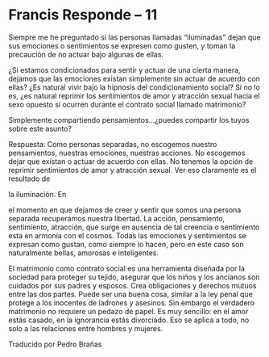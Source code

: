# Francis Responde – 11

Siempre me he preguntado si las personas llamadas “iluminadas” dejan que sus emociones o sentimientos se expresen como gusten, y toman la precaución de no actuar bajo algunas de ellas.

¿Si estamos condicionados para sentir y actuar de una cierta manera, dejamos que las emociones existan simplemente sin actuar de acuerdo con ellas? ¿Es natural vivir bajo la hipnosis del condicionamiento social? Si no lo es, ¿es natural reprimir los sentimientos de amor y atracción sexual hacia el sexo opuesto si ocurren durante el contrato social llamado matrimonio? 

Simplemente compartiendo pensamientos...¿puedes compartir los tuyos sobre este asunto?

Respuesta: Como personas separadas, no escogemos nuestro pensamientos, nuestras emociones, nuestras acciones. No escogemos dejar que existan o actuar de acuerdo con ellas. No tenemos la opción de reprimir sentimientos de amor y atracción sexual. Ver eso claramente es el resultado de 

la iluminación. En

 el momento en que dejamos de creer y sentir que somos una persona separada recuperamos nuestra libertad. La acción, pensamiento, sentimiento, atracción, que surge en ausencia de tal creencia o sentimiento esta en armonía con el cosmos. Todas las emociones y sentimientos se expresan como gustan, como siempre lo hacen, pero en este caso son naturalmente bellas, amorosas e inteligentes.

El matrimonio como contrato social es una herramienta diseñada por la sociedad para proteger su tejido, asegurar que los niños y los ancianos son cuidados por sus padres y esposos. Crea obligaciones y derechos mutuos entre las dos partes. Puede ser una buena cosa, similar a la ley penal que protege a los inocentes de ladrones y asesinos. Sin embargo el verdadero matrimonio no requiere un pedazo de papel. Es muy sencillo: en el amor estás casado, en la ignorancia estás divorciado. Eso se aplica a todo, no solo a las relaciones entre hombres y mujeres.

Traducido por Pedro Brañas

